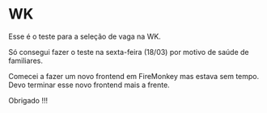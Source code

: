 # WK

Esse é o teste para a seleção de vaga na WK. 

Só consegui fazer o teste na sexta-feira (18/03) por motivo de saúde de familiares.

Comecei a fazer um novo frontend em FireMonkey mas estava sem tempo. Devo terminar esse novo frontend mais a frente.

Obrigado !!!
